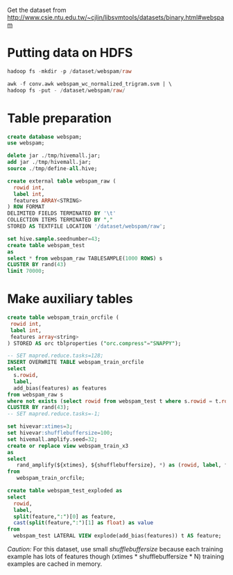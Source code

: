 <!--
  Licensed to the Apache Software Foundation (ASF) under one
  or more contributor license agreements.  See the NOTICE file
  distributed with this work for additional information
  regarding copyright ownership.  The ASF licenses this file
  to you under the Apache License, Version 2.0 (the
  "License"); you may not use this file except in compliance
  with the License.  You may obtain a copy of the License at

    http://www.apache.org/licenses/LICENSE-2.0

  Unless required by applicable law or agreed to in writing,
  software distributed under the License is distributed on an
  "AS IS" BASIS, WITHOUT WARRANTIES OR CONDITIONS OF ANY
  KIND, either express or implied.  See the License for the
  specific language governing permissions and limitations
  under the License.
-->
        
Get the dataset from 
http://www.csie.ntu.edu.tw/~cjlin/libsvmtools/datasets/binary.html#webspam

# Putting data on HDFS
```sql
hadoop fs -mkdir -p /dataset/webspam/raw

awk -f conv.awk webspam_wc_normalized_trigram.svm | \
hadoop fs -put - /dataset/webspam/raw/
```

# Table preparation
```sql
create database webspam;
use webspam;

delete jar ./tmp/hivemall.jar;
add jar ./tmp/hivemall.jar;
source ./tmp/define-all.hive;

create external table webspam_raw (
  rowid int,
  label int,
  features ARRAY<STRING>
) ROW FORMAT 
DELIMITED FIELDS TERMINATED BY '\t' 
COLLECTION ITEMS TERMINATED BY "," 
STORED AS TEXTFILE LOCATION '/dataset/webspam/raw';

set hive.sample.seednumber=43;
create table webspam_test
as
select * from webspam_raw TABLESAMPLE(1000 ROWS) s
CLUSTER BY rand(43)
limit 70000;
```

# Make auxiliary tables
```sql
create table webspam_train_orcfile (
 rowid int,
 label int,
 features array<string>
) STORED AS orc tblproperties ("orc.compress"="SNAPPY");

-- SET mapred.reduce.tasks=128;
INSERT OVERWRITE TABLE webspam_train_orcfile
select
  s.rowid, 
  label,
  add_bias(features) as features
from webspam_raw s
where not exists (select rowid from webspam_test t where s.rowid = t.rowid)
CLUSTER BY rand(43);
-- SET mapred.reduce.tasks=-1;

set hivevar:xtimes=3;
set hivevar:shufflebuffersize=100;
set hivemall.amplify.seed=32;
create or replace view webspam_train_x3
as
select
   rand_amplify(${xtimes}, ${shufflebuffersize}, *) as (rowid, label, features)
from  
   webspam_train_orcfile;

create table webspam_test_exploded as
select 
  rowid,
  label,
  split(feature,":")[0] as feature,
  cast(split(feature,":")[1] as float) as value
from 
  webspam_test LATERAL VIEW explode(add_bias(features)) t AS feature;
```
*Caution:* For this dataset, use small *shufflebuffersize* because each training example has lots of features though (xtimes * shufflebuffersize * N) training examples are cached in memory.
